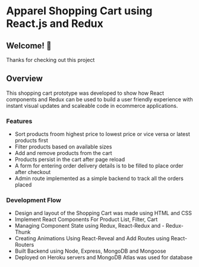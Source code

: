 # Apparel Shopping Cart using React.js and Redux

## Welcome! 👋
Thanks for checking out this project

## Overview
This shopping cart prototype was developed to show how React components and Redux can be used to build a
user friendly experience with instant visual updates and scaleable code in ecommerce applications.

### Features
- Sort products froom highest price to lowest price or vice versa or latest products first
- Filter products based on available sizes
- Add and remove products from the cart
- Products persist in the cart after page reload
- A form for entering order delivery details is to be filled to place order after checkout
- Admin route implemented as a simple backend to track all the orders placed

### Development Flow

- Design and layout of the Shopping Cart was made using HTML and CSS
- Implement React Components For Product List, Filter, Cart
- Managing Component State using Redux, React-Redux and - Redux-Thunk
- Creating Animations Using React-Reveal and Add Routes using React-Routers
- Built Backend using Node, Express, MongoDB and Mongoose
- Deployed on Heroku servers and MongoDB Atlas was used for database
